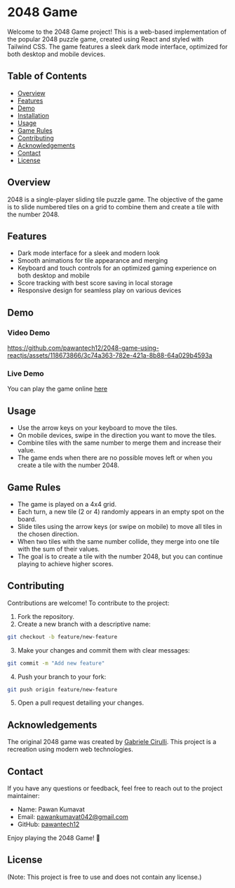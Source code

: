 
# 2048 Game

Welcome to the 2048 Game project! This is a web-based implementation of the popular 2048 puzzle game, created using React and styled with Tailwind CSS. The game features a sleek dark mode interface, optimized for both desktop and mobile devices.



## Table of Contents
- [Overview](#overview)
- [Features](#features)
- [Demo](#demo)
- [Installation](#installation)
- [Usage](#usage)
- [Game Rules](#game-rules)
- [Contributing](#contributing)
- [Acknowledgements](#acknowledgements)
- [Contact](#contact)
- [License](#license)
<div id=""overview">

## Overview

2048 is a single-player sliding tile puzzle game. The objective of the game is to slide numbered tiles on a grid to combine them and create a tile with the number 2048.
</div>

<div id="features">
  
## Features

- Dark mode interface for a sleek and modern look
- Smooth animations for tile appearance and merging
- Keyboard and touch controls for an optimized gaming experience on both desktop and mobile
- Score tracking with best score saving in local storage
- Responsive design for seamless play on various devices
</div>

<div id="demo">
  
## Demo

### Video Demo

https://github.com/pawantech12/2048-game-using-reactjs/assets/118673866/3c74a363-782e-421a-8b88-64a029b4593a

### Live Demo

 You can play the game online [here](https://2048-game-using-reactjs.vercel.app/)
 
</div>


<div id="usage">
  
## Usage
- Use the arrow keys on your keyboard to move the tiles.
- On mobile devices, swipe in the direction you want to move the tiles.
- Combine tiles with the same number to merge them and increase their value.
- The game ends when there are no possible moves left or when you create a tile with the number 2048.
</div>



<div id="gaame-rules">
  
## Game Rules
- The game is played on a 4x4 grid.
- Each turn, a new tile (2 or 4) randomly appears in an empty spot on the board.
- Slide tiles using the arrow keys (or swipe on mobile) to move all tiles in the chosen direction.
- When two tiles with the same number collide, they merge into one tile with the sum of their values.
- The goal is to create a tile with the number 2048, but you can continue playing to achieve higher scores.
</div>

<div id="contributing">
  
## Contributing

Contributions are welcome! To contribute to the project:

1. Fork the repository.
2. Create a new branch with a descriptive name:
```bash
git checkout -b feature/new-feature
```
3. Make your changes and commit them with clear messages:
```bash
git commit -m "Add new feature"
```
4. Push your branch to your fork:
```bash
git push origin feature/new-feature
```
5. Open a pull request detailing your changes.
</div>

<div id="acknowledgements">
  
## Acknowledgements

The original 2048 game was created by [Gabriele Cirulli](https://github.com/gabrielecirulli/2048). This project is a recreation using modern web technologies.
</div>

<div id="contact">
  
## Contact
If you have any questions or feedback, feel free to reach out to the project maintainer:

- Name: Pawan Kumavat
- Email: pawankumavat042@gmail.com
- GitHub: [pawantech12](https://github.com/pawantech12)

Enjoy playing the 2048 Game! 🚀
</div>

<div id="license">
  
## License

(Note: This project is free to use and does not contain any license.)
</div>
